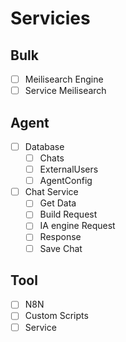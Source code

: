 # Servicies

## Bulk
- [ ] Meilisearch Engine
- [ ] Service Meilisearch
## Agent
- [ ] Database
    - [ ] Chats
    - [ ] ExternalUsers
    - [ ] AgentConfig
- [ ] Chat Service
    - [ ] Get Data
    - [ ] Build Request
    - [ ] IA engine Request
    - [ ] Response
    - [ ] Save Chat
## Tool
- [ ] N8N
- [ ] Custom Scripts
- [ ] Service